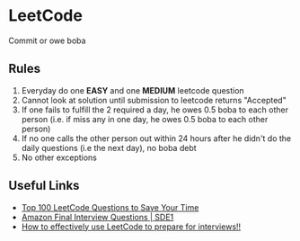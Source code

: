 # LeetCode
Commit or owe boba

## Rules
1. Everyday do one **EASY** and one **MEDIUM** leetcode question
2. Cannot look at solution until submission to leetcode returns "Accepted"
3. If one fails to fulfill the 2 required a day, he owes 0.5 boba to each other person (i.e. if miss any in one day, he owes 0.5 boba to each other person)
4. If no one calls the other person out within 24 hours after he didn't do the daily questions (i.e the next day), no boba debt
5. No other exceptions

## Useful Links
- [Top 100 LeetCode Questions to Save Your Time](https://www.teamblind.com/post/New-Year-Gift---Curated-List-of-Top-100-LeetCode-Questions-to-Save-Your-Time-OaM1orEU)
- [Amazon Final Interview Questions | SDE1](https://leetcode.com/discuss/interview-question/488887/Amazon-Final-Interview-Questions-or-SDE1)
- [How to effectively use LeetCode to prepare for interviews!!](https://leetcode.com/discuss/career/449135/How-to-effectively-use-LeetCode-to-prepare-for-interviews)
